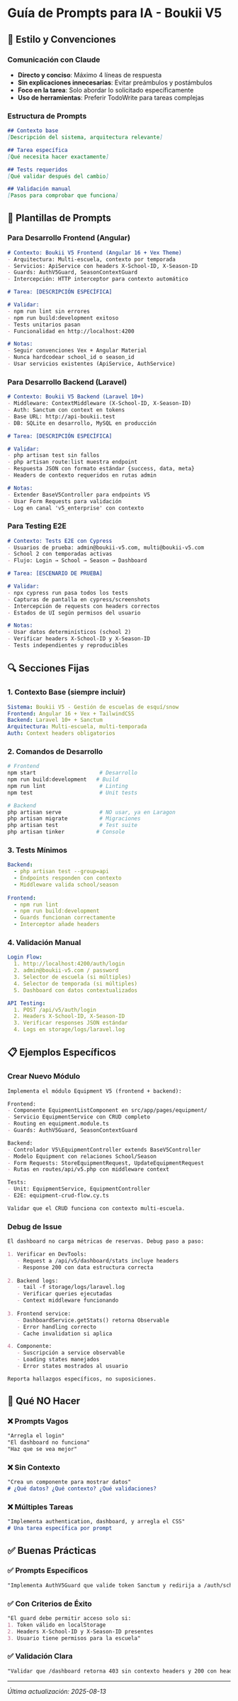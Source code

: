 # Guía de Prompts para IA - Boukii V5

## 🎯 Estilo y Convenciones

### Comunicación con Claude
- **Directo y conciso**: Máximo 4 líneas de respuesta
- **Sin explicaciones innecesarias**: Evitar preámbulos y postámbulos
- **Foco en la tarea**: Solo abordar lo solicitado específicamente
- **Uso de herramientas**: Preferir TodoWrite para tareas complejas

### Estructura de Prompts

```markdown
## Contexto base
[Descripción del sistema, arquitectura relevante]

## Tarea específica  
[Qué necesita hacer exactamente]

## Tests requeridos
[Qué validar después del cambio]

## Validación manual
[Pasos para comprobar que funciona]
```

## 📝 Plantillas de Prompts

### Para Desarrollo Frontend (Angular)

```markdown
# Contexto: Boukii V5 Frontend (Angular 16 + Vex Theme)
- Arquitectura: Multi-escuela, contexto por temporada
- Servicios: ApiService con headers X-School-ID, X-Season-ID
- Guards: AuthV5Guard, SeasonContextGuard
- Intercepción: HTTP interceptor para contexto automático

# Tarea: [DESCRIPCIÓN ESPECÍFICA]

# Validar:
- npm run lint sin errores
- npm run build:development exitoso
- Tests unitarios pasan
- Funcionalidad en http://localhost:4200

# Notas:
- Seguir convenciones Vex + Angular Material
- Nunca hardcodear school_id o season_id
- Usar servicios existentes (ApiService, AuthService)
```

### Para Desarrollo Backend (Laravel)

```markdown
# Contexto: Boukii V5 Backend (Laravel 10+)
- Middleware: ContextMiddleware (X-School-ID, X-Season-ID)
- Auth: Sanctum con context en tokens
- Base URL: http://api-boukii.test
- DB: SQLite en desarrollo, MySQL en producción

# Tarea: [DESCRIPCIÓN ESPECÍFICA]

# Validar:
- php artisan test sin fallos
- php artisan route:list muestra endpoint
- Respuesta JSON con formato estándar {success, data, meta}
- Headers de contexto requeridos en rutas admin

# Notas:
- Extender BaseV5Controller para endpoints V5
- Usar Form Requests para validación
- Log en canal 'v5_enterprise' con contexto
```

### Para Testing E2E

```markdown
# Contexto: Tests E2E con Cypress
- Usuarios de prueba: admin@boukii-v5.com, multi@boukii-v5.com  
- School 2 con temporadas activas
- Flujo: Login → School → Season → Dashboard

# Tarea: [ESCENARIO DE PRUEBA]

# Validar:
- npx cypress run pasa todos los tests
- Capturas de pantalla en cypress/screenshots
- Intercepción de requests con headers correctos
- Estados de UI según permisos del usuario

# Notas:
- Usar datos determinísticos (school 2)
- Verificar headers X-School-ID y X-Season-ID
- Tests independientes y reproducibles
```

## 🔍 Secciones Fijas

### 1. Contexto Base (siempre incluir)
```yaml
Sistema: Boukii V5 - Gestión de escuelas de esquí/snow
Frontend: Angular 16 + Vex + TailwindCSS  
Backend: Laravel 10+ + Sanctum
Arquitectura: Multi-escuela, multi-temporada
Auth: Context headers obligatorios
```

### 2. Comandos de Desarrollo
```bash
# Frontend
npm start                    # Desarrollo
npm run build:development   # Build
npm run lint                 # Linting
npm test                     # Unit tests

# Backend  
php artisan serve            # NO usar, ya en Laragon
php artisan migrate          # Migraciones
php artisan test             # Test suite
php artisan tinker          # Console
```

### 3. Tests Mínimos
```yaml
Backend:
  - php artisan test --group=api
  - Endpoints responden con contexto
  - Middleware valida school/season
  
Frontend:
  - npm run lint
  - npm run build:development  
  - Guards funcionan correctamente
  - Interceptor añade headers
```

### 4. Validación Manual
```yaml
Login Flow:
  1. http://localhost:4200/auth/login
  2. admin@boukii-v5.com / password
  3. Selector de escuela (si múltiples)
  4. Selector de temporada (si múltiples)  
  5. Dashboard con datos contextualizados

API Testing:
  1. POST /api/v5/auth/login
  2. Headers X-School-ID, X-Season-ID
  3. Verificar responses JSON estándar
  4. Logs en storage/logs/laravel.log
```

## 📋 Ejemplos Específicos

### Crear Nuevo Módulo
```markdown
Implementa el módulo Equipment V5 (frontend + backend):

Frontend:
- Componente EquipmentListComponent en src/app/pages/equipment/
- Servicio EquipmentService con CRUD completo
- Routing en equipment.module.ts
- Guards: AuthV5Guard, SeasonContextGuard

Backend:  
- Controlador V5\EquipmentController extends BaseV5Controller
- Modelo Equipment con relaciones School/Season
- Form Requests: StoreEquipmentRequest, UpdateEquipmentRequest
- Rutas en routes/api/v5.php con middleware context

Tests:
- Unit: EquipmentService, EquipmentController
- E2E: equipment-crud-flow.cy.ts

Validar que el CRUD funciona con contexto multi-escuela.
```

### Debug de Issue
```markdown
El dashboard no carga métricas de reservas. Debug paso a paso:

1. Verificar en DevTools:
   - Request a /api/v5/dashboard/stats incluye headers
   - Response 200 con data estructura correcta
   
2. Backend logs:
   - tail -f storage/logs/laravel.log
   - Verificar queries ejecutadas
   - Context middleware funcionando
   
3. Frontend service:
   - DashboardService.getStats() retorna Observable
   - Error handling correcto
   - Cache invalidation si aplica

4. Componente:
   - Suscripción a service observable  
   - Loading states manejados
   - Error states mostrados al usuario

Reporta hallazgos específicos, no suposiciones.
```

## 🚨 Qué NO Hacer

### ❌ Prompts Vagos
```markdown
"Arregla el login" 
"El dashboard no funciona"
"Haz que se vea mejor"
```

### ❌ Sin Contexto
```markdown
"Crea un componente para mostrar datos"
# ¿Qué datos? ¿Qué contexto? ¿Qué validaciones?
```

### ❌ Múltiples Tareas
```markdown
"Implementa authentication, dashboard, y arregla el CSS"
# Una tarea específica por prompt
```

## ✅ Buenas Prácticas

### ✅ Prompts Específicos  
```markdown
"Implementa AuthV5Guard que valide token Sanctum y redirija a /auth/school-selection si falta X-School-ID header"
```

### ✅ Con Criterios de Éxito
```markdown
"El guard debe permitir acceso solo si:
1. Token válido en localStorage
2. Headers X-School-ID y X-Season-ID presentes  
3. Usuario tiene permisos para la escuela"
```

### ✅ Validación Clara
```markdown
"Validar que /dashboard retorna 403 sin contexto headers y 200 con headers correctos usando Postman"
```

---
*Última actualización: 2025-08-13*